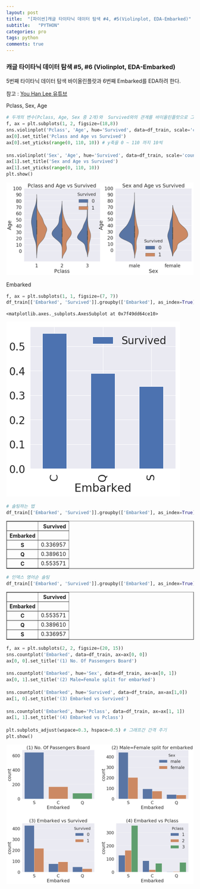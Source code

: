 ```yaml
---
layout: post
title:  "[파이썬]캐글 타이타닉 데이터 탐색 #4, #5(Violinplot, EDA-Embarked)"
subtitle:   "PYTHON"
categories: pro
tags: python
comments: true
---
```


### 캐글 타이타닉 데이터 탐색 #5, #6 (Violinplot, EDA-Embarked)
5번째 타이타닉 데이터 탐색 바이올린플랏과 6번째 Embarked를 EDA하려 한다.

참고 : [You Han Lee 유튜브](https://www.youtube.com/watch?v=aeaEISnjH2I)


Pclass, Sex, Age


```python
# 두개의 변수(Pclass, Age, Sex 중 2개)와  Survived와의 관계를 바이올린플랏으로 그림
f, ax = plt.subplots(1, 2, figsize=(18,8))
sns.violinplot('Pclass', 'Age', hue='Survived', data=df_train, scale='count', split=True, ax=ax[0])
ax[0].set_title('Pclass and Age vs Survived')
ax[0].set_yticks(range(0, 110, 10)) # y축을 0 ~ 110 까지 10씩

sns.violinplot('Sex', 'Age', hue='Survived', data=df_train, scale='count', split=True, ax=ax[1])
ax[1].set_title('Sex and Age vs Survived')
ax[1].set_yticks(range(0, 110, 10))
plt.show()
```


![png](/assets/img/post_img/My_first_data_analysis_for_titanic_files/My_first_data_analysis_for_titanic_43_0.png)


Embarked


```python
f, ax = plt.subplots(1, 1, figsize=(7, 7))
df_train[['Embarked', 'Survived']].groupby(['Embarked'], as_index=True).mean().sort_values(by='Survived', ascending=False).plot.bar(ax=ax)
```




    <matplotlib.axes._subplots.AxesSubplot at 0x7f49dd64ce10>




![png](/assets/img/post_img/My_first_data_analysis_for_titanic_files/My_first_data_analysis_for_titanic_45_1.png)



```python
# 솔팅하는 법
df_train[['Embarked', 'Survived']].groupby(['Embarked'], as_index=True).mean().sort_values(by='Survived')
```




<div>
<style scoped>
    .dataframe tbody tr th:only-of-type {
        vertical-align: middle;
    }

    .dataframe tbody tr th {
        vertical-align: top;
    }

    .dataframe thead th {
        text-align: right;
    }
</style>
<table border="1" class="dataframe">
  <thead>
    <tr style="text-align: right;">
      <th></th>
      <th>Survived</th>
    </tr>
    <tr>
      <th>Embarked</th>
      <th></th>
    </tr>
  </thead>
  <tbody>
    <tr>
      <th>S</th>
      <td>0.336957</td>
    </tr>
    <tr>
      <th>Q</th>
      <td>0.389610</td>
    </tr>
    <tr>
      <th>C</th>
      <td>0.553571</td>
    </tr>
  </tbody>
</table>
</div>




```python
# 인덱스 영어순 솔팅
df_train[['Embarked', 'Survived']].groupby(['Embarked'], as_index=True).mean().sort_index()
```




<div>
<style scoped>
    .dataframe tbody tr th:only-of-type {
        vertical-align: middle;
    }

    .dataframe tbody tr th {
        vertical-align: top;
    }

    .dataframe thead th {
        text-align: right;
    }
</style>
<table border="1" class="dataframe">
  <thead>
    <tr style="text-align: right;">
      <th></th>
      <th>Survived</th>
    </tr>
    <tr>
      <th>Embarked</th>
      <th></th>
    </tr>
  </thead>
  <tbody>
    <tr>
      <th>C</th>
      <td>0.553571</td>
    </tr>
    <tr>
      <th>Q</th>
      <td>0.389610</td>
    </tr>
    <tr>
      <th>S</th>
      <td>0.336957</td>
    </tr>
  </tbody>
</table>
</div>




```python
f, ax = plt.subplots(2, 2, figsize=(20, 15))
sns.countplot('Embarked', data=df_train, ax=ax[0, 0])
ax[0, 0].set_title('(1) No. Of Passengers Board')

sns.countplot('Embarked', hue='Sex', data=df_train, ax=ax[0, 1])
ax[0, 1].set_title('(2) Male=Female split for embarked')

sns.countplot('Embarked', hue='Survived', data=df_train, ax=ax[1,0])
ax[1, 0].set_title('(3) Embarked vs Survived')

sns.countplot('Embarked', hue='Pclass', data=df_train, ax=ax[1, 1])
ax[1, 1].set_title('(4) Embarked vs Pclass')

plt.subplots_adjust(wspace=0.3, hspace=0.5) # 그래프간 간격 주기
plt.show()
```


![png](/assets/img/post_img/My_first_data_analysis_for_titanic_files/My_first_data_analysis_for_titanic_48_0.png)

